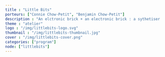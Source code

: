 ```yaml
---
title : "Little Bits"
porteurs: ["Connie Chow-Petit", "Benjamin Chow-Petit"]
description : "An elctronic brick + an electronic brick : a sythetiser prototype or robot to better understand the IOT - Internet of Things."
theme : "atelier"
logo : "/img/littlebits-logo.svg"
thumbnail : "/img/littlebits-thumbnail.jpg"
cover : "/img/littlebits-cover.png"
categories: ["program"]
node: ["littlebits"]
---
```

